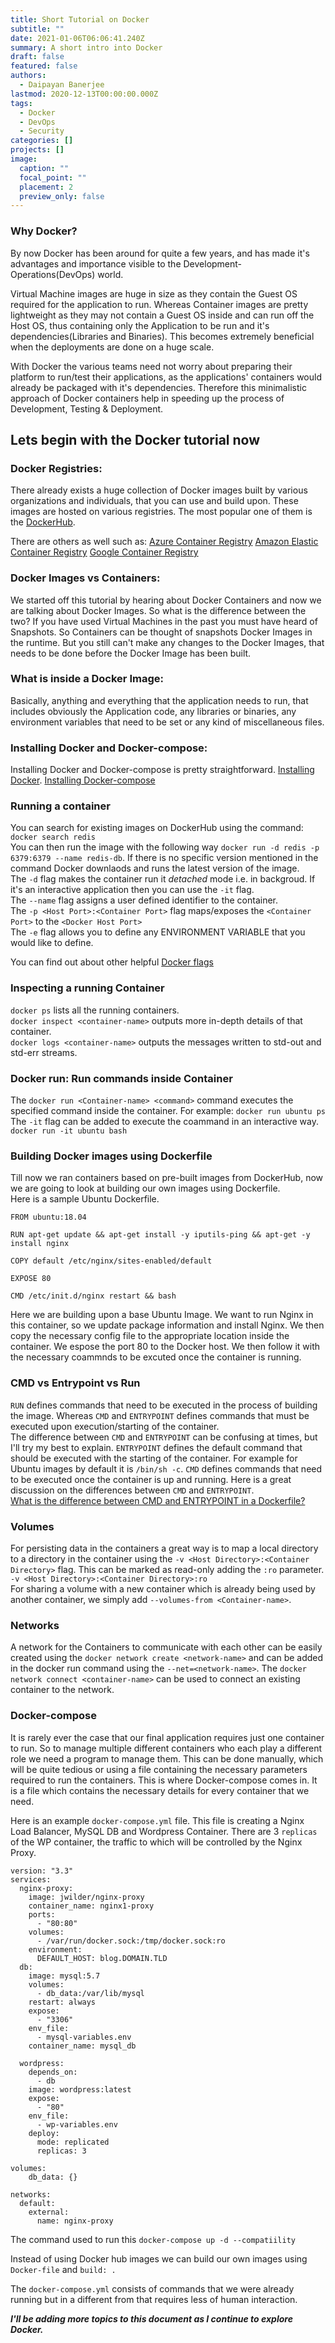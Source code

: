 ```yaml
---
title: Short Tutorial on Docker
subtitle: ""
date: 2021-01-06T06:06:41.240Z
summary: A short intro into Docker
draft: false
featured: false
authors:
  - Daipayan Banerjee
lastmod: 2020-12-13T00:00:00.000Z
tags:
  - Docker
  - DevOps
  - Security
categories: []
projects: []
image:
  caption: ""
  focal_point: ""
  placement: 2
  preview_only: false
---
```



### **Why Docker?**

By now Docker has been around for quite a few years, and has made it's advantages and importance visible to the Development-Operations(DevOps) world.

Virtual Machine images are huge in size as they contain the Guest OS required for the application to run. Whereas Container images are pretty lightweight as they may not contain a Guest OS inside and can run off the Host OS, thus containing only the Application to be run and it's dependencies(Libraries and Binaries). 
This becomes extremely beneficial when the deployments are done on a huge scale.

With Docker the various teams need not worry about preparing their platform to run/test their applications, as the applications' containers would already be packaged with it's dependencies. Therefore this minimalistic approach of Docker containers help in speeding up the process of Development, Testing & Deployment.

## **Lets begin with the Docker tutorial now**

### **Docker Registries:**

There already exists a huge collection of Docker images built by various organizations and individuals, that you can use and build upon. These images are hosted on various registries. The most popular one of them is the [DockerHub](https://hub.docker.com/).

There are others as well such as:
[Azure Container Registry](https://azure.microsoft.com/en-us/services/container-registry/#overview)
[Amazon Elastic Container Registry](https://aws.amazon.com/ecr/)
[Google Container Registry](https://cloud.google.com/container-registry)

### **Docker Images vs Containers:**

We started off this tutorial by hearing about Docker Containers and now we are talking about Docker Images. So what is the difference between the two? If you have used Virtual Machines in the past you must have heard of Snapshots. So Containers can be thought of snapshots Docker Images in the runtime. But you still can't make any changes to the Docker Images, that needs to be done before the Docker Image has been built.

### **What is inside a Docker Image:**

Basically, anything and everything that the application needs to run, that includes obviously the Application code, any libraries or binaries, any environment variables that need to be set or any kind of miscellaneous files.

### **Installing Docker and Docker-compose:**

Installing Docker and Docker-compose is pretty straightforward. [Installing Docker](https://docs.docker.com/get-docker/). [Installing Docker-compose](https://docs.docker.com/compose/install/)

### **Running a container**

You can search for existing images on DockerHub using the command:  `docker search redis`  
You can then run the image with the following way `docker run -d redis -p 6379:6379 --name redis-db`. If there is no specific version mentioned in the command Docker downlaods and runs the latest version of the image.  
The `-d`  flag makes the container run it *detached* mode i.e. in backgroud. If it's an interactive application then you can use the `-it` flag.  
The `--name` flag assigns a user defined identifier to the container.  
The `-p <Host Port>:<Container Port>` flag maps/exposes the `<Container Port>` to the `<Docker Host Port>`  
The `-e` flag allows you to define any ENVIRONMENT VARIABLE that you would like to define.

You can find out about other helpful [Docker flags](https://docs.docker.com/engine/reference/run/)

### **Inspecting a running Container**

`docker ps` lists all the running containers.  
`docker inspect <container-name>` outputs more in-depth details of that container.  
`docker logs <container-name>` outputs the messages written to std-out and std-err streams.

### **Docker run: Run commands inside Container**
The `docker run <Container-name> <command>` command executes the specified command inside the container. For example: `docker run ubuntu ps`  
The `-it` flag can be added to execute the coammand in an interactive way. `docker run -it ubuntu bash`

### **Building Docker images using Dockerfile**

Till now we ran containers based on pre-built images from DockerHub, now we are going to look at building our own images using Dockerfile.  
Here is a sample Ubuntu Dockerfile.  
```
FROM ubuntu:18.04

RUN apt-get update && apt-get install -y iputils-ping && apt-get -y install nginx 

COPY default /etc/nginx/sites-enabled/default

EXPOSE 80

CMD /etc/init.d/nginx restart && bash
```  
Here we are building upon a base Ubuntu Image. We want to run Nginx in this container, so we update package information and install Nginx. We then copy the necessary config file to the appropriate location inside the container. We espose the port 80 to the Docker host. We then follow it with the necessary coammnds to be excuted once the container is running. 

### **CMD vs Entrypoint vs Run**

`RUN` defines commands that need to be executed in the process of building the image. Whereas `CMD` and `ENTRYPOINT` defines commands that must be executed upon execution/starting of the container.  
The difference between `CMD` and `ENTRYPOINT` can be confusing at times, but I'll try my best to explain. `ENTRYPOINT` defines the default command that should be executed with the starting of the container. For example for Ubuntu images by default it is `/bin/sh -c`. `CMD` defines commands that need to be executed once the container is up and running. Here is a great discussion on the differences between `CMD` and `ENTRYPOINT`.  
[What is the difference between CMD and ENTRYPOINT in a Dockerfile?](https://stackoverflow.com/questions/21553353/what-is-the-difference-between-cmd-and-entrypoint-in-a-dockerfile) 

### **Volumes**

For persisting data in the containers a great way is to map a local directory to a directory in the container using the `-v <Host Directory>:<Container Directory>` flag. This can be marked as read-only adding the `:ro` parameter. `-v <Host Directory>:<Container Directory>:ro`  
For sharing a volume with a new container which is already being used by another container, we simply add `--volumes-from <Container-name>`.  

### **Networks**

A network for the Containers to communicate with each other can be easily created using the `docker network create <network-name>` and can be added in the docker run command using the `--net=<network-name>`. The `docker network connect <container-name>` can be used to connect an existing container to the network.

### **Docker-compose**

It is rarely ever the case that our final application requires just one container to run. So to manage multiple different containers who each play a different role we need a program to manage them. This can be done manually, which will be quite tedious or using a file containing the necessary parameters required to run the containers. This is where Docker-compose comes in. It is a file which contains the necessary details for every container that we need.

Here is an example `docker-compose.yml` file. This file is creating a Nginx Load Balancer, MySQL DB and Wordpress Container. There are 3 `replicas` of the WP container, the traffic to which will be controlled by the Nginx Proxy.

```
version: "3.3"
services:
  nginx-proxy:
    image: jwilder/nginx-proxy
    container_name: nginx1-proxy
    ports:
      - "80:80"
    volumes:
      - /var/run/docker.sock:/tmp/docker.sock:ro
    environment: 
      DEFAULT_HOST: blog.DOMAIN.TLD
  db:
    image: mysql:5.7
    volumes:
      - db_data:/var/lib/mysql
    restart: always
    expose: 
      - "3306"
    env_file: 
      - mysql-variables.env
    container_name: mysql_db

  wordpress:
    depends_on:
      - db
    image: wordpress:latest
    expose:
      - "80"
    env_file: 
      - wp-variables.env
    deploy:
      mode: replicated
      replicas: 3

volumes:
    db_data: {}

networks:
  default:
    external:
      name: nginx-proxy
```
The command used to run this `docker-compose up -d --compatiility`

Instead of using Docker hub images we can build our own images using `Docker-file` and `build: .`

The `docker-compose.yml` consists of commands that we were already running but in a different from that requires less of human interaction. 

***I'll be adding more topics to this document as I continue to explore Docker.***
